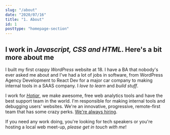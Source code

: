 ```yaml
---
slug: "/about"
date: "2020/07/16"
title: "1. About"
id: 1
posttype: "homepage-section"
---
```

## I work in _Javascript, CSS and HTML_. Here's a bit more about me

I built my first crappy _WordPress_ website at 18. I have a BA that nobody's ever asked me about and I've had a lot of jobs in software, from WordPress Agency Development to React Dev for a major car company to making internal tools in a SAAS company. I _love to learn_ and _build stuff_.

I work for [_Hotjar_](https://hotjar.com), we make awesome, free web analytics tools and have the best support team in the world. I'm responsible for making internal tools and debugging users' websites. We're an innovative, progressive, remote-first team that has some crazy perks. [We're always hiring](https://hotjar.com/careers).

If you need any work doing, you're looking for tech speakers or you're hosting a local web meet-up, _please get in touch with me_!